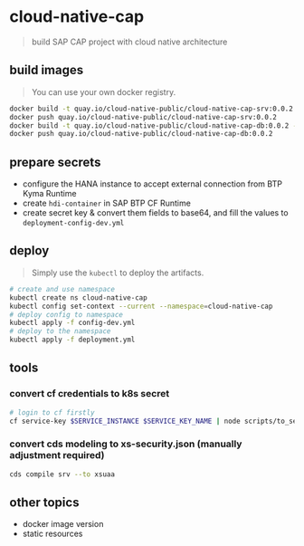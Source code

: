 # cloud-native-cap

> build SAP CAP project with cloud native architecture

## build images

> You can use your own docker registry.

```bash
docker build -t quay.io/cloud-native-public/cloud-native-cap-srv:0.0.2 -f cap-srv.Dockerfile .
docker push quay.io/cloud-native-public/cloud-native-cap-srv:0.0.2
docker build -t quay.io/cloud-native-public/cloud-native-cap-db:0.0.2 -f cap-db.Dockerfile .
docker push quay.io/cloud-native-public/cloud-native-cap-db:0.0.2
```

## prepare secrets

* configure the HANA instance to accept external connection from BTP Kyma Runtime
* create `hdi-container` in SAP BTP CF Runtime
* create secret key & convert them fields to base64, and fill the values to `deployment-config-dev.yml`

## deploy

> Simply use the `kubectl` to deploy the artifacts.

```bash
# create and use namespace
kubectl create ns cloud-native-cap
kubectl config set-context --current --namespace=cloud-native-cap
# deploy config to namespace
kubectl apply -f config-dev.yml
# deploy to the namespace
kubectl apply -f deployment.yml
```

## tools

### convert cf credentials to k8s secret

```bash
# login to cf firstly
cf service-key $SERVICE_INSTANCE $SERVICE_KEY_NAME | node scripts/to_secret.js > config-dev.yml 
```

### convert cds modeling to xs-security.json (manually adjustment required)

```bash
cds compile srv --to xsuaa
```

## other topics

* docker image version
* static resources
